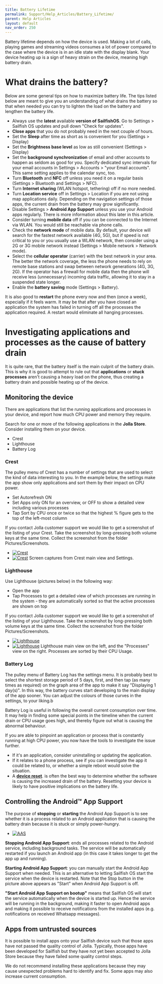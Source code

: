 ```yaml
---
title: Battery Lifetime
permalink: Support/Help_Articles/Battery_Lifetime/
parent: Help Articles
layout: default
nav_order: 250
---
```


Battery lifetime depends on how the device is used. Making a lot of calls, playing games and streaming videos consumes a lot of power compared to the case where the device is in an idle state with the display blank. Your device heating up is a sign of heavy strain on the device, meaning high battery drain.

# What drains the battery?
Below are some general tips on how to maximize battery life. The tips listed below are meant to give you an understanding of what drains the battery so that when needed you can try to lighten the load on the battery and lengthen the battery life.

* Always use the **latest** available **version of SailfishOS**. Go to Settings > Sailfish OS updates and pull down "Check for updates".
* **Close apps** that you do not probably need in the next couple of hours.
* Set the **Sleep** after time as short as is convenient for you (Settings > Display)
* Set the **Brightness base level** as low as still convenient (Settings > Display)
* Set the **background synchronization** of email and other accounts to happen as seldom as good for you. Specify dedicated sync intervals for your email accounts in Settings > Accounts > "your Email accounts". This same setting applies to the calendar sync, too.
* Turn **Bluetooth** and **NFC** off unless you need it on a regular basis (Settings > Bluetooth and Settings > NFC).
* Turn **Internet sharing** (WLAN hotspot, tethering) off if no more needed.
* Turn **Location service** off in Settings > Location if you are not using map applications daily. Depending on the navigation settings of those apps, the current drain from the battery may grow significantly.
* Disable Settings > **Android App Support** unless you use your Android apps regularly. There is more information about this later in this article.
* Consider turning **mobile data** off if you can be connected to the Internet via WLAN. You would still be reachable via phone calls.
* Check the **network mode** of mobile data. By default, your device will search for the fastest network available (4G, 5G), but if speed is not critical to you or you usually use a WLAN network, then consider using a 2G or 3G mobile network instead (Settings > Mobile network > Network mode).
* Select the **cellular operator** (carrier) with the best network in your area. The better the network coverage, the less the phone needs to rely on remote base stations and swap between network generations (4G, 3G, 2G). If the operator has a firewall for mobile data then the phone will receive less (unnecessary) incoming data traffic, allowing it to stay in a suspended state longer.
* Enable the **battery saving** mode (Settings > Battery).

It is also good to **restart** the phone every now and then (once a week), especially if it feels warm. It may be that after you have closed an application the system has failed in turning off all the processes the application required. A restart would eliminate all hanging processes.

# Investigating applications and processes as the cause of battery drain
It is quite rare, that the battery itself is the main culprit of the battery drain. This is why it is good to attempt to rule out that **applications** or **stuck processes** aren't causing a heavy load on the phone, thus creating a battery drain and possible heating up of the device.

## Monitoring the device
There are applications that list the running applications and processes in your device, and report how much CPU power and memory they require.

Search for one or more of the following applications in the **Jolla Store**. Consider installing them on your device.

* Crest
* Lighthouse
* Battery Log

### Crest
The pulley menu of Crest has a number of settings that are used to select the kind of data interesting to you. In the example below, the settings make the app show only applications and sort them by their impact on CPU power.

* Set Autorefresh ON
* Set Apps only ON for an overview, or OFF to show a detailed view including various processes
* Tap Sort by CPU once or twice so that the highest % figure gets to the top of the left-most column

If you contact Jolla customer support we would like to get a screenshot of the listing of your Crest. Take the screenshot by long-pressing both volume keys at the same time. Collect the screenshot from the folder Pictures/Screenshots.

<div class="flex-images" markdown="1">

* <a href="Crest 1.jpg"><img src="Crest 1.jpg" alt="Crest"></a>
  <span class="md_figcaption">
  </span>
* <a href="Crest 2.jpg"><img src="Crest 2.jpg" alt="Crest"></a>
  <span class="md_figcaption">
  </span>
  Screen captures from Crest main view and Settings.
</div>

### Lighthouse
Use Lighthouse (pictures below) in the following way:

* Open the app
* Tap Processes to get a detailed view of which processes are running in the system - they are automatically sorted so that the active processes are shown on top

If you contact Jolla customer support we would like to get a screenshot of the listing of your Lighthouse. Take the screenshot by long-pressing both volume keys at the same time. Collect the screenshot from the folder Pictures/Screenshots.

<div class="flex-images" markdown="1">

* <a href="Lighthouse 1.jpg"><img src="Lighthouse 1.jpg" alt="Lighthouse"></a>
  <span class="md_figcaption">
  </span>
* <a href="Lighthouse 2.jpg"><img src="Lighthouse 2.jpg" alt="Lighthouse"></a>
  <span class="md_figcaption">
  </span>
  Lighthouse main view on the left, and the "Processes" view on the right. Processes are sorted by their CPU Usage.
</div>

### Battery Log
The pulley menu of Battery Log has the settings menu. It is probably best to select the shortest storage period of 5 days, first, and then tap (as many times as required) on the graph area of the app to make it say "Displaying 1 day(s)". In this way, the battery curves start developing to the main display of the app sooner. You can adjust the colours of those curves in the settings, to your liking.b

Battery Log is useful in following the overall current consumption over time. It may help in finding some special points in the timeline when the current drain or CPU usage goes high, and thereby figure out what is causing the abnormal behaviour.

If you are able to pinpoint an application or process that is constantly running at high CPU power, you now have the tools to investigate the issue further.

* If it's an application, consider uninstalling or updating the application.
* If it relates to a phone process, see if you can investigate the app it could be related to, or whether a simple reboot would solve the situation.
* A [**device reset**](/Support/Help_Articles/Factory_Reset/). is often the best way to determine whether the software is causing the increased drain of the battery. Resetting your device is likely to have positive implications on the battery life.

## Controlling the Android™ App Support
The purpose of **stopping** or **starting** the Android App Support is to see whether it is a process related to an Android application that is causing the battery drain because it is stuck or simply power-hungry.

<div class="flex-images" markdown="1">

* <a href="AAS.png" class="narrow-image"><img src="AAS.png" alt="AAS"></a>
  <span class="md_figcaption">
  </span>
</div>

**Stopping Android App Support**: ends all processes related to the Android service, including background tasks. The service will be automatically restarted if you launch an Android app (in this case it takes longer to get the app up and running).

**Starting Android App Support**: you can manually start the Android App Support when needed. This is an alternative to letting Sailfish OS start the service when the device is restarted. Note that the Stop button in the picture above appears as "Start" when Android App Support is off.

**"Start Android App Support on bootup"** means that Sailfish OS will start the service automatically when the device is started up. Hence the service will be running in the background, making it faster to open Android apps and making it possible to receive notifications from the installed apps (e.g. notifications on received Whatsapp messages).

## Apps from untrusted sources
It is possible to install apps onto your Sailfish device such that those apps have not passed the quality control of Jolla. Typically, those apps have been developed for Sailfish but they have not yet been accepted to Jolla Store because they have failed some quality control steps.

We do not recommend installing these applications because they may cause unexpected problems hard to identify and fix. Some apps may also increase current consumption.
